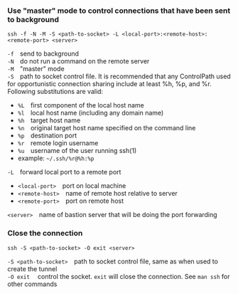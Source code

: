 ### Use "master" mode to control connections that have been sent to background
```
ssh -f -N -M -S <path-to-socket> -L <local-port>:<remote-host>:<remote-port> <server>
```
`-f`&emsp;send to background\
`-N`&emsp;do not run a command on the remote server\
`-M`&emsp;"master" mode\
`-S`&emsp;path to socket control file.  It is recommended that any ControlPath used for opportunistic connection sharing include at least %h, %p, and %r.  Following substitutions are valid:
* `%L`&emsp;first component of the local host name
* `%l`&emsp;local host name (including any domain name)
* `%h`&emsp;target host name
* `%n`&emsp;original target host name specified on the command line
* `%p`&emsp;destination port
* `%r`&emsp;remote login username
* `%u`&emsp;username of the user running ssh(1)
* example: `~/.ssh/%r@%h:%p`

`-L`&emsp;forward local port to a remote port
* `<local-port>`&emsp;port on local machine
* `<remote-host>`&emsp;name of remote host relative to server
* `<remote-port>`&emsp;port on remote host

`<server>`&emsp;name of bastion server that will be doing the port forwarding

### Close the connection

```
ssh -S <path-to-socket> -O exit <server>
```
`-S <path-to-socket>`&emsp;path to socket control file, same as when used to create the tunnel\
`-O exit`&emsp; control the socket.  `exit` will close the connection.  See `man ssh` for other commands